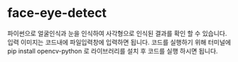 # face-eye-detect
파이썬으로 얼굴인식과 눈을 인식하여 사각형으로 인식된 결과를 확인 할 수 있습니다.
입력 이미지는 코드내에 파일입력창에 입력하면 됩니다.
코드를 실행하기 위해 터미널에 pip install opencv-python 로 라이브러리를 설치 후 코드를 실행 하시면 됩니다.
